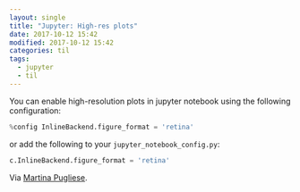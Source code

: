 ```yaml
---
layout: single
title: "Jupyter: High-res plots"
date: 2017-10-12 15:42
modified: 2017-10-12 15:42
categories: til
tags:
  - jupyter
  - til
---
```


You can enable high-resolution plots in jupyter notebook using the following
configuration:

```python
%config InlineBackend.figure_format = 'retina'
```

or add the following to your `jupyter_notebook_config.py`:

```python
c.InlineBackend.figure_format = 'retina'
```

Via [Martina Pugliese](https://web.archive.org/web/20200915133315/https://martinapugliese.github.io/tech/jupyter-customise/).
